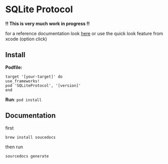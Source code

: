 # SQLite Protocol

**!! This is very much work in progress !!**

for a reference documentation look [here](./Documentation/Reference) or use the quick look feature from xcode (option click)

## Install

**Podfile:**
````
target '[your-target]' do
use_frameworks!
pod 'SQLiteProtocol', '[version]'
end
````
**Run**: `pod install`

## Documentation

first
```bash
brew install soucedocs
```

then run
```bash
sourcedocs generate
```

